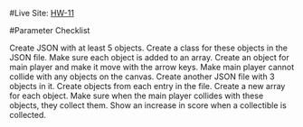 #Live Site:
[HW-11](https://ewilsey.github.io/MART441/HW-11/)

#Parameter Checklist


Create JSON with at least 5 objects.
Create a class for these objects in the JSON file.
Make sure each object is added to an array.
Create an object for main player and make it move with the arrow keys.
Make main player cannot collide with any objects on the canvas.
Create another JSON file with 3 objects in it.
Create objects from each entry in the file.
Create a new array for each object.
Make sure when the main player collides with these objects, they collect them.
Show an increase in score when a collectible is collected.
